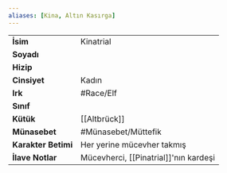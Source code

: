 ```yaml
---
aliases: [Kina, Altın Kasırga]
---
```

|  |  |
|---|---|
| **İsim** | Kinatrial|
| **Soyadı** | |
| **Hizip** | |
| **Cinsiyet** | Kadın|
| **Irk** | #Race/Elf|
| **Sınıf** | |
| **Kütük** | [[Altbrück]]|
| **Münasebet** | #Münasebet/Müttefik|
| **Karakter Betimi** | Her yerine mücevher takmış|
| **İlave Notlar** | Mücevherci, [[Pinatrial]]'nın kardeşi|
